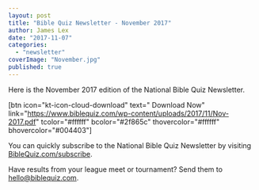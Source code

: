 ```yaml
---
layout: post
title: "Bible Quiz Newsletter - November 2017"
author: James Lex
date: "2017-11-07"
categories: 
  - "newsletter"
coverImage: "November.jpg"
published: true
---
```


Here is the November 2017 edition of the National Bible Quiz Newsletter.

\[btn icon="kt-icon-cloud-download" text=" Download Now" link="https://www.biblequiz.com/wp-content/uploads/2017/11/Nov-2017.pdf" tcolor="#ffffff" bcolor="#2f865c" thovercolor="#ffffff" bhovercolor="#004403"\]

You can quickly subscribe to the National Bible Quiz Newsletter by visiting [BibleQuiz.com/subscribe](https://www.biblequiz.com/subscribe).

Have results from your league meet or tournament? Send them to [hello@biblequiz.com](mailto:hello@biblequiz.com).
